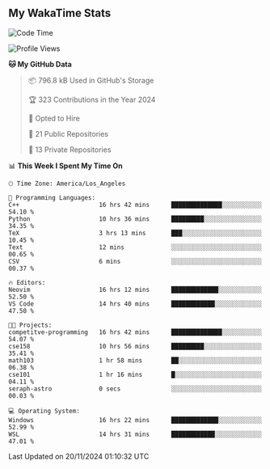## My WakaTime Stats
<!--START_SECTION:waka-->
![Code Time](http://img.shields.io/badge/Code%20Time-157%20hrs%2028%20mins-blue)

![Profile Views](http://img.shields.io/badge/Profile%20Views-0-blue)

**🐱 My GitHub Data** 

> 📦 796.8 kB Used in GitHub's Storage 
 > 
> 🏆 323 Contributions in the Year 2024
 > 
> 💼 Opted to Hire
 > 
> 📜 21 Public Repositories 
 > 
> 🔑 13 Private Repositories 
 > 
📊 **This Week I Spent My Time On** 

```text
🕑︎ Time Zone: America/Los_Angeles

💬 Programming Languages: 
C++                      16 hrs 42 mins      ██████████████░░░░░░░░░░░   54.10 % 
Python                   10 hrs 36 mins      █████████░░░░░░░░░░░░░░░░   34.35 % 
TeX                      3 hrs 13 mins       ███░░░░░░░░░░░░░░░░░░░░░░   10.45 % 
Text                     12 mins             ░░░░░░░░░░░░░░░░░░░░░░░░░   00.65 % 
CSV                      6 mins              ░░░░░░░░░░░░░░░░░░░░░░░░░   00.37 % 

🔥 Editors: 
Neovim                   16 hrs 12 mins      █████████████░░░░░░░░░░░░   52.50 % 
VS Code                  14 hrs 40 mins      ████████████░░░░░░░░░░░░░   47.50 % 

🐱‍💻 Projects: 
competitve-programming   16 hrs 42 mins      ██████████████░░░░░░░░░░░   54.07 % 
cse158                   10 hrs 56 mins      █████████░░░░░░░░░░░░░░░░   35.41 % 
math103                  1 hr 58 mins        ██░░░░░░░░░░░░░░░░░░░░░░░   06.38 % 
cse101                   1 hr 16 mins        █░░░░░░░░░░░░░░░░░░░░░░░░   04.11 % 
seraph-astro             0 secs              ░░░░░░░░░░░░░░░░░░░░░░░░░   00.03 % 

💻 Operating System: 
Windows                  16 hrs 22 mins      █████████████░░░░░░░░░░░░   52.99 % 
WSL                      14 hrs 31 mins      ████████████░░░░░░░░░░░░░   47.01 % 
```


 Last Updated on 20/11/2024 01:10:32 UTC
<!--END_SECTION:waka-->

